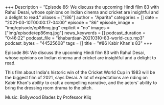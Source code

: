 +++
Description = "Episode 86: We discuss the upcoming Hindi film 83 with Rahul Desai, whose opinions on Indian cinema and cricket are insightful and a delight to read."
aliases = ["/86"]
author = "Aparita"
categories = []
date = "2021-03-10T00:00:17-04:00"
episode = "86"
episode_image = "img/episode/ep86mq.jpg"
explicit = "no"
images = ["img/episode/ep86mq.jpg"]
news_keywords = []
podcast_duration = "0:46:22"
podcast_file = "khabardaar-20210310-83-world-cup.mp3"
podcast_bytes = "44525608"
tags = []
title = "#86 Kabir Khan's 83"
+++

Episode 86: We discuss the upcoming Hindi film 83 with Rahul Desai, whose opinions on Indian cinema and cricket are insightful and a delight to read. 

This film about India's historic win of the Cricket World Cup in 1983 will be the biggest film of 2021, says Desai. A lot of expectations are riding on Kabir Khan's ability to craft a compelling narrative, and the actors' ability to bring the dressing room drama to the pitch.

Music: Bollywood Blades by Professor Kliq